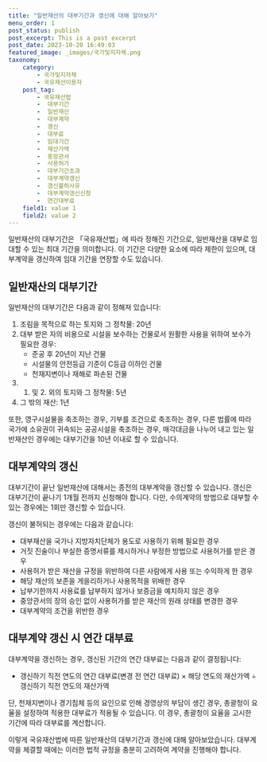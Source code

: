 ```yaml
---
title: "일반재산의 대부기간과 갱신에 대해 알아보기"
menu_order: 1
post_status: publish
post_excerpt: This is a post excerpt
post_date: 2023-10-20 16:49:03
featured_image: _images/국가및지자체.png
taxonomy:
    category:
        - 국가및지자체
        - 국유재산이용자
    post_tag:
        - 국유재산법
        -  대부기간
        -  일반재산
        -  대부계약
        -  갱신
        -  대부료
        -  임대기간
        -  재산가액
        -  중앙관서
        -  사용허가
        -  대부기간초과
        -  대부계약갱신
        -  갱신불허사유
        -  대부계약갱신신청
        -  연간대부료
    field1: value 1
    field2: value 2
---
```



일반재산의 대부기간은 「국유재산법」에 따라 정해진 기간으로, 일반재산을 대부로 임대할 수 있는 최대 기간을 의미합니다. 이 기간은 다양한 요소에 따라 제한이 있으며, 대부계약을 갱신하여 임대 기간을 연장할 수도 있습니다.

## 일반재산의 대부기간

일반재산의 대부기간은 다음과 같이 정해져 있습니다:

1. 조림을 목적으로 하는 토지와 그 정착물: 20년
2. 대부 받은 자의 비용으로 시설을 보수하는 건물로서 원활한 사용을 위하여 보수가 필요한 경우:
   - 준공 후 20년이 지난 건물
   - 시설물의 안전등급 기준이 C등급 이하인 건물
   - 천재지변이나 재해로 파손된 건물
3. 1. 및 2. 외의 토지와 그 정착물: 5년
4. 그 밖의 재산: 1년

또한, 영구시설물을 축조하는 경우, 기부를 조건으로 축조하는 경우, 다른 법률에 따라 국가에 소유권이 귀속되는 공공시설을 축조하는 경우, 매각대금을 나누어 내고 있는 일반재산인 경우에는 대부기간을 10년 이내로 할 수 있습니다.

## 대부계약의 갱신

대부기간이 끝난 일반재산에 대해서는 종전의 대부계약을 갱신할 수 있습니다. 갱신은 대부기간이 끝나기 1개월 전까지 신청해야 합니다. 다만, 수의계약의 방법으로 대부할 수 있는 경우에는 1회만 갱신할 수 있습니다.

갱신이 불허되는 경우에는 다음과 같습니다:

- 대부재산을 국가나 지방자치단체가 용도로 사용하기 위해 필요한 경우
- 거짓 진술이나 부실한 증명서류를 제시하거나 부정한 방법으로 사용허가를 받은 경우
- 사용허가 받은 재산을 규정을 위반하여 다른 사람에게 사용 또는 수익하게 한 경우
- 해당 재산의 보존을 게을리하거나 사용목적을 위배한 경우
- 납부기한까지 사용료를 납부하지 않거나 보증금을 예치하지 않은 경우
- 중앙관서의 장의 승인 없이 사용허가를 받은 재산의 원래 상태를 변경한 경우
- 대부계약의 조건을 위반한 경우

## 대부계약 갱신 시 연간 대부료

대부계약을 갱신하는 경우, 갱신된 기간의 연간 대부료는 다음과 같이 결정됩니다:

- 갱신하기 직전 연도의 연간 대부료(변경 전 연간 대부료) × 해당 연도의 재산가액 ÷ 갱신하기 직전 연도의 재산가액

단, 천재지변이나 경기침체 등의 요인으로 인해 경영상의 부담이 생긴 경우, 총괄청이 요율을 설정하여 적용한 대부료가 적용될 수 있습니다. 이 경우, 총괄청이 요율을 고시한 기간에 따라 대부료를 계산합니다.

이렇게 국유재산법에 따른 일반재산의 대부기간과 갱신에 대해 알아보았습니다. 대부계약을 체결할 때에는 이러한 법적 규정을 충분히 고려하여 계약을 진행해야 합니다.
